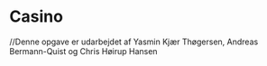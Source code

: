 # Casino

//Denne opgave er udarbejdet af Yasmin Kjær Thøgersen, Andreas Bermann-Quist og Chris Høirup Hansen